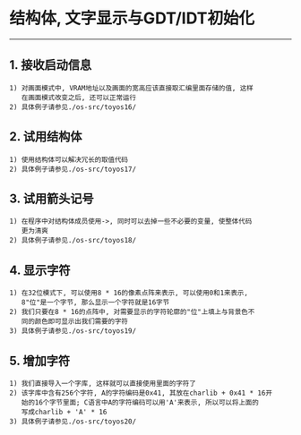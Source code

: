# **结构体, 文字显示与GDT/IDT初始化** #
***


## **1. 接收启动信息** ##
    1) 对画面模式中, VRAM地址以及画面的宽高应该直接取汇编里面存储的值, 这样
       在画面模式改变之后, 还可以正常运行
    2) 具体例子请参见./os-src/toyos16/


## **2. 试用结构体** ##
    1) 使用结构体可以解决冗长的取值代码
    2) 具体例子请参见./os-src/toyos17/


## **3. 试用箭头记号** ##
    1) 在程序中对结构体成员使用->, 同时可以去掉一些不必要的变量, 使整体代码
       更为清爽
    2) 具体例子请参见./os-src/toyos18/


## **4. 显示字符** ##
    1) 在32位模式下, 可以使用8 * 16的像素点阵来表示, 可以使用0和1来表示, 
       8"位"是一个字节, 那么显示一个字符就是16字节
    2) 我们只要在8 * 16的点阵中, 对需要显示的字符轮廓的"位"上填上与背景色不
       同的颜色即可显示出我们需要的字符
    3) 具体例子请参见./os-src/toyos19/


## **5. 增加字符** ##
    1) 我们直接导入一个字库, 这样就可以直接使用里面的字符了
    2) 该字库中含有256个字符, A的字符编码是0x41, 其放在charlib + 0x41 * 16开
       始的16个字节里面; C语言中A的字符编码可以用'A'来表示, 所以可以将上面的
       写成charlib + 'A' * 16
    3) 具体例子请参见./os-src/toyos20/
